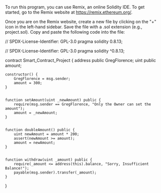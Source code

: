 To run this program, you can use Remix, an online Solidity IDE. To get started, go to the Remix website at https://remix.ethereum.org/.

Once you are on the Remix website, create a new file by clicking on the "+" icon in the left-hand sidebar. Save the file with a .sol extension (e.g., project.sol). Copy and paste the following code into the file:

// SPDX-License-Identifier: GPL-3.0 pragma solidity 0.8.13;

// SPDX-License-Identifier: GPL-3.0
pragma solidity ^0.8.13;

contract Smart_Contract_Project {
    address public GregFlorence;
    uint public amount;

    constructor() {
        GregFlorence = msg.sender;
        amount = 300;
    }

   
    function setAmount(uint _newAmount) public {
        require(msg.sender == GregFlorence, "Only the Owner can set the amount");
        amount = _newAmount;
    }

    
    function doubleAmount() public {
        uint newAmount = amount * 200;
        assert(newAmount >= amount); 
        amount = newAmount;
    }


    function withdraw(uint _amount) public {
        require(_amount <= address(this).balance, "Sorry, Insufficient Balance!");
        payable(msg.sender).transfer(_amount);
    }
}
